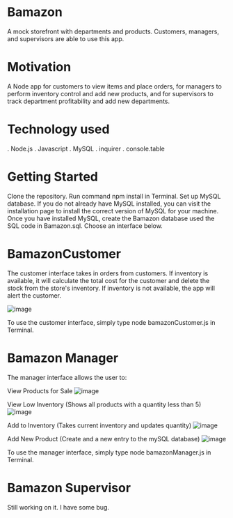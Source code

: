 # Bamazon
A mock storefront with departments and products. Customers, managers, and supervisors are able to use this app.

# Motivation
A Node app for customers to view items and place orders, for managers to perform inventory control and add new products, and for supervisors to track department profitability and add new departments.

# Technology used

. Node.js
. Javascript
. MySQL
. inquirer
. console.table

# Getting Started
Clone the repository.
Run command npm install in Terminal.
Set up MySQL database. If you do not already have MySQL installed, you can visit the installation page to install the correct version of MySQL for your machine. Once you have installed MySQL, create the Bamazon database used the SQL code in Bamazon.sql.
Choose an interface below.

# BamazonCustomer
The customer interface takes in orders from customers. If inventory is available, it will calculate the total cost for the customer and delete the stock from the store's inventory. If inventory is not available, the app will alert the customer.

![image](https://user-images.githubusercontent.com/52688618/66983099-9fd23b00-f06c-11e9-9cf1-c6dd8349104d.png)

To use the customer interface, simply type node bamazonCustomer.js in Terminal.

# Bamazon Manager
The manager interface allows the user to:

View Products for Sale
![image](https://user-images.githubusercontent.com/52688618/66983249-fb9cc400-f06c-11e9-9947-c449d838286b.png)


View Low Inventory (Shows all products with a quantity less than 5)
![image](https://user-images.githubusercontent.com/52688618/66983327-29820880-f06d-11e9-9799-5727263ccb57.png)


Add to Inventory (Takes current inventory and updates quantity)
![image](https://user-images.githubusercontent.com/52688618/66983430-74038500-f06d-11e9-9680-b585b566b267.png)


Add New Product (Create and a new entry to the mySQL database)
![image](https://user-images.githubusercontent.com/52688618/66983555-a7461400-f06d-11e9-90e3-a3137dcfe0ff.png)

To use the manager interface, simply type node bamazonManager.js in Terminal.

# Bamazon Supervisor
Still working on it. I have some bug.



